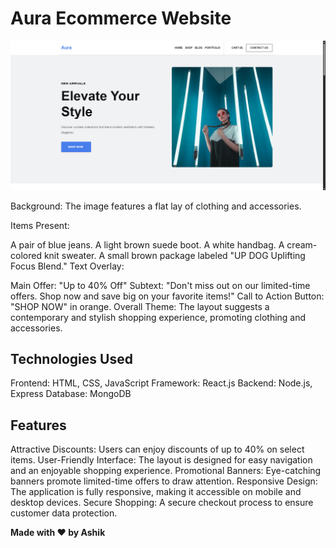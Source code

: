 # Aura Ecommerce Website
![Hero Section](public/hero.png)

Background: The image features a flat lay of clothing and accessories.

Items Present:

A pair of blue jeans.
A light brown suede boot.
A white handbag.
A cream-colored knit sweater.
A small brown package labeled "UP DOG Uplifting Focus Blend."
Text Overlay:

Main Offer: "Up to 40% Off"
Subtext: "Don't miss out on our limited-time offers. Shop now and save big on your favorite items!"
Call to Action Button: "SHOP NOW" in orange.
Overall Theme: The layout suggests a contemporary and stylish shopping experience, promoting clothing and accessories.

## Technologies Used
Frontend: HTML, CSS, JavaScript
Framework: React.js
Backend: Node.js, Express
Database: MongoDB

## Features
Attractive Discounts: Users can enjoy discounts of up to 40% on select items.
User-Friendly Interface: The layout is designed for easy navigation and an enjoyable shopping experience.
Promotional Banners: Eye-catching banners promote limited-time offers to draw attention.
Responsive Design: The application is fully responsive, making it accessible on mobile and desktop devices.
Secure Shopping: A secure checkout process to ensure customer data protection.

**Made with ❤️ by Ashik**
